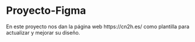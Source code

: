 # Proyecto-Figma

<p>En este proyecto nos dan la página web https://cn2h.es/ como plantilla para actualizar y mejorar su diseño.</p> 
